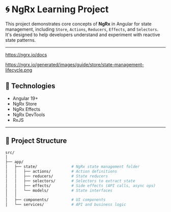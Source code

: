 # 🌀 NgRx Learning Project

This project demonstrates core concepts of **NgRx** in Angular for state management, including `Store`, `Actions`, `Reducers`, `Effects`, and `Selectors`. It's designed to help developers understand and experiment with reactive state patterns.

---

https://ngrx.io/docs

https://ngrx.io/generated/images/guide/store/state-management-lifecycle.png

## 🚀 Technologies

- Angular 19+
- NgRx Store
- NgRx Effects
- NgRx DevTools
- RxJS

---

## 📁 Project Structure

```bash
src/
│
├── app/
│   ├── state/               # NgRx state management folder
│   │   ├── actions/         # Action definitions
│   │   ├── reducers/        # State reducers
│   │   ├── selectors/       # Selectors to extract state
│   │   ├── effects/         # Side effects (API calls, async ops)
│   │   └── models/          # State interfaces
│   │
│   ├── components/          # UI components
│   └── services/            # API and business logic
